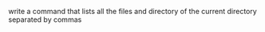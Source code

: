 write a command that lists all the files and directory of the current directory separated by commas

